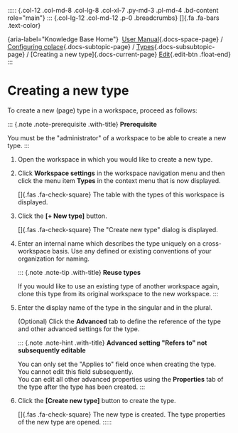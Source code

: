 ::::: {.col-12 .col-md-8 .col-lg-8 .col-xl-7 .py-md-3 .pl-md-4 .bd-content role="main"}
::: {.col-lg-12 .col-md-12 .p-0 .breadcrumbs}
[]{.fa .fa-bars .text-color}

[](https://docs.cplace.io/){aria-label="Knowledge Base Home"}  [User
Manual](/user-manual-en/){.docs-space-page} / [Configuring
cplace](/user-manual-en/cplace-konfigurieren/){.docs-subtopic-page} /
[Types](/user-manual-en/cplace-konfigurieren/typen/){.docs-subsubtopic-page}
/ [Creating a new type]{.docs-current-page} [
Edit](https://github.com/collaborationfactory/cplace-doc-user-enu/blob/release/25.2/cplace-konfigurieren/typen/neuen-typ-erstellen.md){.edit-btn
.float-end}
:::

# Creating a new type

To create a new (page) type in a workspace, proceed as follows:

::: {.note .note-prerequisite .with-title}
**Prerequisite**

You must be the "administrator" of a workspace to be able to create a
new type.
:::

1.  Open the workspace in which you would like to create a new type.

2.  Click **Workspace settings** in the workspace navigation menu and
    then click the menu item **Types** in the context menu that is now
    displayed.

    []{.fas .fa-check-square} The table with the types of this workspace
    is displayed.

3.  Click the **\[+ New type\]** button.

    []{.fas .fa-check-square} The "Create new type" dialog is displayed.

4.  Enter an internal name which describes the type uniquely on a
    cross-workspace basis. Use any defined or existing conventions of
    your organization for naming.

    ::: {.note .note-tip .with-title}
    **Reuse types**

    If you would like to use an existing type of another workspace
    again, clone this type from its original workspace to the new
    workspace.
    :::

5.  Enter the display name of the type in the singular and in the
    plural.

    (Optional) Click the **Advanced** tab to define the reference of the
    type and other advanced settings for the type.

    ::: {.note .note-hint .with-title}
    **Advanced setting "Refers to" not subsequently editable**

    You can only set the "Applies to" field once when creating the
    type.\
    You cannot edit this field subsequently.\
    You can edit all other advanced properties using the **Properties**
    tab of the type after the type has been created.
    :::

6.  Click the **\[Create new type\]** button to create the type.

    []{.fas .fa-check-square} The new type is created. The type
    properties of the new type are opened.
:::::
